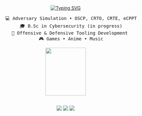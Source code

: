 <div align=center>
<a href="https://git.io/typing-svg"><img src="https://readme-typing-svg.herokuapp.com?font=JetBrains+Mono&size=30&pause=1000&color=FFFFFF&center=true&width=550&lines=Hi+(%E2%80%A2+%E2%97%A1%E2%80%A2)+!" alt="Typing SVG" /></a>
  <pre>
    💻 Adversary Simulation • OSCP, CRTO, CRTE, eCPPT
    🎓 B.Sc in Cybersecurity (in progress)
    💊 Offensive & Defensive Tooling Development 
    🎮 Games • Anime • Music
</pre>
<img src="https://github.com/user-attachments/assets/90f8700d-d485-4392-9c11-11df444b2735"  height=150 width="50%"/>
<br><br>
  
[![](https://img.shields.io/badge/Linkedin-blue)](https://linkedin.com/in/arthur-minasyan-b582b7233)
[![](https://img.shields.io/badge/Website-6364ff)](https://mochabyte.xyz)
[![](https://img.shields.io/badge/Twitter-%2392b8c3)](https://twitter.com/mochabyte0x)
</div>

